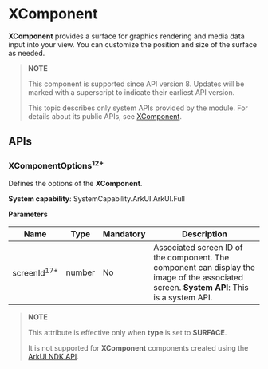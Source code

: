 # XComponent

**XComponent** provides a surface for graphics rendering and media data input into your view. You can customize the position and size of the surface as needed.

> **NOTE**
>
> This component is supported since API version 8. Updates will be marked with a superscript to indicate their earliest API version.
>
> This topic describes only system APIs provided by the module. For details about its public APIs, see [XComponent](ts-basic-components-xcomponent.md).

## APIs

### XComponentOptions<sup>12+</sup>

Defines the options of the **XComponent**.

**System capability**: SystemCapability.ArkUI.ArkUI.Full

**Parameters**

| Name  | Type   | Mandatory| Description                  |
| -------- | ------- | ---- | ---------------------- |
| screenId<sup>17+</sup> | number | No| Associated screen ID of the component. The component can display the image of the associated screen. **System API**: This is a system API.|

  > **NOTE**
  >
  > This attribute is effective only when **type** is set to **SURFACE**.
  >
  > It is not supported for **XComponent** components created using the [ArkUI NDK API](../../../ui/ndk-build-ui-overview.md).
